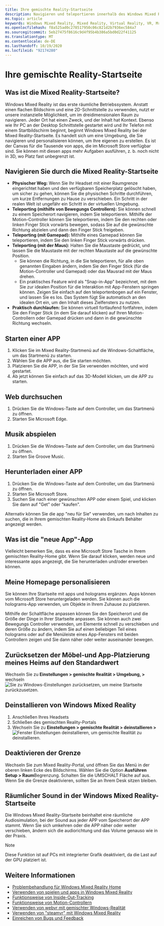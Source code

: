 ```yaml
---
title: Ihre gemischte Reality-Startseite
description: Navigieren und teleportieren innerhalb des Windows Mixed Reality-Startseite, starten von apps und spielen, Personalisieren der Startseite und Ändern von visuellen, Audio-und Spracheinstellungen.
ms.topic: article
keywords: Windows Mixed Reality, Mixed Reality, Virtual Reality, VR, Mr, Home, Navigate, get around, apps, Games
ms.openlocfilehash: f8a525ad0c278517950c06c821d2b7936ec584a7
ms.sourcegitcommit: 5eb27475f8616c9d4f95b4b386a5bd0d22f41125
ms.translationtype: MT
ms.contentlocale: de-DE
ms.lasthandoff: 10/19/2020
ms.locfileid: "92174280"
---
```

# <a name="your-mixed-reality-home"></a>Ihre gemischte Reality-Startseite

## <a name="what-is-the-mixed-reality-home"></a>Was ist die Mixed Reality-Startseite?

Windows Mixed Reality ist das erste räumliche Betriebssystem. Anstatt einen flachen Bildschirm und eine 2D-Schnittstelle zu verwenden, nutzt er unsere instanzielle Möglichkeit, um im dreidimensionalen Raum zu navigieren. Jeder Ort hat einen Zweck, und der Inhalt hat Kontext. Ebenso wie Ihr PC an der Desktop Schnittstelle gestartet wird und Ihr Telefon mit einem Startbildschirm beginnt, beginnt Windows Mixed Reality bei der Mixed Reality-Startseite. Es handelt sich um eine Umgebung, die Sie navigieren und personalisieren können, um Ihre eigenen zu erstellen. Es ist der Canvas für die Tausende von apps, die im Microsoft Store verfügbar sind. Sie können mit diesen apps mehr Aufgaben ausführen, z. b. noch nicht in 3D, wo Platz fast unbegrenzt ist.

## <a name="move-through-the-mixed-reality-home"></a>Navigieren Sie durch die Mixed Reality-Startseite

* **Physischer Weg:** Wenn Sie Ihr Headset mit einer Raumgrenze eingerichtet haben und den verfügbaren Speicherplatz gelöscht haben, um sicher zu gehen, können Sie die physischen Schritte durchführen, um kurze Entfernungen zu Hause zu verschieben. Ein Schritt in der realen Welt ist ungefähr ein Schritt in der virtuellen Umgebung.
* **Teleporting (mithilfe von Bewegungs Controllern):** Sie können schnell zu einem Speicherort navigieren, indem Sie teleportieren. Mithilfe der Motion-Controller können Sie teleportieren, indem Sie den rechten oder linken Finger Stick vorwärts bewegen, sodass Sie auf die gewünschte Richtung abzielen und dann den Finger Stick freigeben.
* **Teleporting (mit Gamepad):** Mithilfe eines Gamepad können Sie teleportieren, indem Sie den linken Finger Stick vorwärts drücken.
* **Teleporting (mit der Maus):** Halten Sie die Maustaste gedrückt, und lassen Sie die Maustaste mit der rechten Maustaste auf die gewünschte Position.
  * Sie können die Richtung, in die Sie teleportieren, für alle oben genannten Eingaben ändern, indem Sie den Finger Stick (für die Motion-Controller und Gamepad) oder das Mausrad mit der Maus drehen.
  * Ein praktisches Feature wird als "Snap-in-App" bezeichnet, mit dem Sie zur idealen Position für die Interaktion mit App-Fenstern springen können. Zeigen Sie einfach auf den teleportenbogen auf ein Fenster, und lassen Sie es los. Das System fügt Sie automatisch an den idealen Ort ein, um den Inhalt dieses Zielfensters zu nutzen.
* **Praktisch durchlaufen:** Sie können virtuell fortlaufend fortfahren, indem Sie den Finger Stick (in dem Sie darauf klicken) auf Ihren Motion-Controllern oder Gamepad drücken und dann in die gewünschte Richtung wechseln.

## <a name="launch-an-app"></a>Starten einer APP

1. Klicken Sie im Mixed Reality-Startmenü auf die Windows-Schaltfläche, um das Startmenü zu starten.
2. Wählen Sie die APP aus, die Sie starten möchten.
3. Platzieren Sie die APP, in der Sie Sie verwenden möchten, und wird gestartet.
4. Ab jetzt können Sie einfach auf das 3D-Modell klicken, um die APP zu starten.

## <a name="browse-the-web"></a>Web durchsuchen

1. Drücken Sie die Windows-Taste auf dem Controller, um das Startmenü zu öffnen.
2. Starten Sie Microsoft Edge.

## <a name="play-music"></a>Musik abspielen

1. Drücken Sie die Windows-Taste auf dem Controller, um das Startmenü zu öffnen.
2. Starten Sie Groove Music.

## <a name="download-an-app"></a>Herunterladen einer APP

1. Drücken Sie die Windows-Taste auf dem Controller, um das Startmenü zu öffnen.
2. Starten Sie Microsoft Store.
3. Suchen Sie nach einer gewünschten APP oder einem Spiel, und klicken Sie dann auf "Get" oder "kaufen".

Alternativ können Sie die app "neu für Sie" verwenden, um nach Inhalten zu suchen, die in Ihrem gemischten Reality-Home als Einkaufs Behälter angezeigt werden.

## <a name="what-is-the-new-for-you-app"></a>Was ist die "neue App"-App

Vielleicht bemerken Sie, dass es eine Microsoft Store Tasche in Ihrem gemischten Reality-Home gibt. Wenn Sie darauf klicken, werden neue und interessante apps angezeigt, die Sie herunterladen und/oder erwerben können.

## <a name="personalize-my-home"></a>Meine Homepage personalisieren

Sie können Ihre Startseite mit apps und holograms ergänzen. Apps können vom Microsoft Store heruntergeladen werden. Sie können auch die holograms-App verwenden, um Objekte in Ihrem Zuhause zu platzieren.

Mithilfe der Schaltfläche anpassen können Sie den Speicherort und die Größe der Dinge in Ihrer Startseite anpassen. Sie können auch zwei Bewegungs Controller verwenden, um Elemente schnell zu verschieben und deren Größe zu ändern, indem Sie auf einen beliebigen Teil eines holograms oder auf die Menüleiste eines App-Fensters mit beiden Controllern zeigen und Sie dann näher oder weiter auseinander bewegen.

## <a name="reset-my-homes-furniture-and-app-placement-back-to-default"></a>Zurücksetzen der Möbel-und App-Platzierung meines Heims auf den Standardwert

Wechseln Sie zu **Einstellungen > gemischte Realität > Umgebung, >** wechseln ![ Sie zu Windows-Einstellungen zurücksetzen, um meine Startseite zurückzusetzen.](images/1050px-environmentreset.png)

## <a name="uninstall-windows-mixed-reality"></a>Deinstallieren von Windows Mixed Reality

1. Anschließen Ihres Headsets
2. Schließen des gemischten Reality-Portals
3. Wechseln Sie zu **Einstellungen > gemischte Realität > deinstallieren >** ![ Fenster Einstellungen deinstallieren, um gemischte Realität zu deinstallieren.](images/1050px-uninstall2.png)

## <a name="turn-off-the-boundary"></a>Deaktivieren der Grenze

Wechseln Sie zum Mixed Reality-Portal, und öffnen Sie das Menü in der oberen linken Ecke des Bildschirms. Wählen Sie die Option **Ausführen Setup > Raum**Begrenzung. Schalten Sie die UMSCHALT Fläche auf aus. Wenn Sie die Grenze deaktivieren, sollten Sie an Ihrem Desk sitzen bleiben.

## <a name="spatial-sound-in-the-windows-mixed-reality-home"></a>Räumlicher Sound in der Windows Mixed Reality-Startseite

Die Windows Mixed Reality-Startseite beinhaltet eine räumliche Audiosimulation, bei der Sound aus jeder APP vom Speicherort der APP stammt. Wenn Sie sich umkehren oder die APP näher oder weiter verschieben, ändern sich die audiorichtung und das Volume genauso wie in der Praxis. 

> [!NOTE]
> Diese Funktion ist auf PCs mit integrierter Grafik deaktiviert, da die Last auf der GPU platziert ist.

## <a name="see-also"></a>Weitere Informationen

* [Problembehandlung für Windows Mixed Reality Home](set-up-questions.md#my-controllers-arent-showing-in-my-windows-mixed-reality-home)
* [Verwenden von spielen und apps in Windows Mixed Reality](using-games-and-apps-in-windows-mixed-reality.md)
* [Funktionsweise von Inside-Out-Tracking](tracking-system.md)
* [Funktionsweise von Motion-Controllern](controllers-in-wmr.md)
* [Verwenden von webvr mit gemischter Windows-Realität](webvr.md)
* [Verwenden von "steamvr" mit Windows Mixed Reality](using-steamvr-with-windows-mixed-reality.md)
* [Einreichen von Bugs und Feedback](filing-feedback.md)
